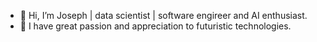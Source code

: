 - 👋 Hi, I’m Joseph | data scientist | software engireer and AI enthusiast.
- 👀 I have great passion and appreciation to futuristic technologies.

<!---
josephmwangiG/josephmwangiG is a ✨ special ✨ repository because its `README.md` (this file) appears on your GitHub profile.
You can click the Preview link to take a look at your changes.
--->
